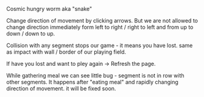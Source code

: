 Cosmic hungry worm aka "snake"

Change direction of movement by clicking arrows. But we are not allowed to change direction immediately form left to right / right to left and from up to down / down to up.

Collision with any segment stops our game - it means you have lost. same as impact with wall / border of our playing field.

If have you lost and want to pley again -> Refresh the page.

While gathering meal we can see little bug - segment is not in row with other segments. It happens after "eating meal" and rapidly changing direction of movement.
it will be fixed soon.


